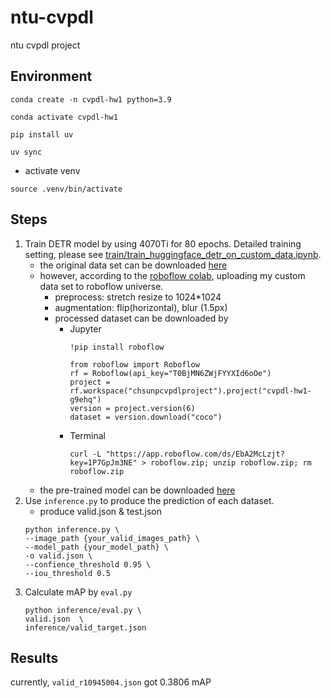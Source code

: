 # ntu-cvpdl
ntu cvpdl project

## Environment

```sh=
conda create -n cvpdl-hw1 python=3.9
```
```sh=
conda activate cvpdl-hw1
```
```sh=
pip install uv
```
```sh=
uv sync
```
- activate venv
```sh=
source .venv/bin/activate
```

## Steps
1. Train DETR model by using 4070Ti for 80 epochs. Detailed training setting, please see [train/train_huggingface_detr_on_custom_data.ipynb](https://github.com/ShawnSun1031/ntu-cvpdl/blob/main/hw1/train/train_huggingface_detr_on_custom_dataset.ipynb).
    - the original data set can be downloaded [here](https://drive.google.com/file/d/1lWdAdjRvQHULW2AbDeZiR-S4Qw5SQ3nE/view)
    - however, according to the [roboflow colab](https://colab.research.google.com/github/roboflow-ai/notebooks/blob/main/notebooks/train-huggingface-detr-on-custom-dataset.ipynb), uploading my custom data set to roboflow universe. 
        - preprocess: stretch resize to 1024*1024
        - augmentation: flip(horizontal), blur (1.5px)
        - processed dataset can be downloaded by
            - Jupyter
                ```
                !pip install roboflow

                from roboflow import Roboflow
                rf = Roboflow(api_key="T0BjMN6ZWjFYYXId6oOe")
                project = rf.workspace("chsunpcvpdlproject").project("cvpdl-hw1-g9ehq")
                version = project.version(6)
                dataset = version.download("coco")
                ```
            - Terminal
                ```
                curl -L "https://app.roboflow.com/ds/EbA2McLzjt?key=1P7GpJm3NE" > roboflow.zip; unzip roboflow.zip; rm roboflow.zip
                ```
    - the pre-trained model can be downloaded [here](https://drive.google.com/file/d/1aTZaObnAvdeKxk8sUGXXKegCzqcN8hRX/view?usp=sharing)
2. Use `inference.py` to produce the prediction of each dataset.
    - produce valid.json & test.json 
    ```sh=
    python inference.py \
    --image_path {your_valid_images_path} \
    --model_path {your_model_path} \
    -o valid.json \
    --confience_threshold 0.95 \
    --iou_threshold 0.5
    ```
3. Calculate mAP by `eval.py`
    ```sh=
    python inference/eval.py \
    valid.json  \
    inference/valid_target.json
    ```


## Results

currently, `valid_r10945004.json` got 0.3806 mAP
